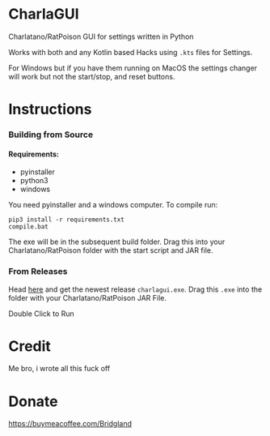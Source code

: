 # CharlaGUI
Charlatano/RatPoison GUI for settings written in Python

Works with both and any Kotlin based Hacks using `.kts` files for Settings.

For Windows but if you have them running on MacOS the settings changer will work but not the start/stop, and reset buttons.

# Instructions

### Building from Source

#### Requirements:

- pyinstaller
- python3
- windows

You need pyinstaller and a windows computer. To compile run:

```
pip3 install -r requirements.txt
compile.bat
```

The exe will be in the subsequent build folder. Drag this into your Charlatano/RatPoison folder with the start script and JAR file.

### From Releases

Head [here](https://github.com/M4cs/CharlaGUI/releases) and get the newest release `charlagui.exe`. Drag this `.exe` into the folder with your Charlatano/RatPoison JAR File.

Double Click to Run

# Credit

Me bro, i wrote all this fuck off

# Donate

https://buymeacoffee.com/Bridgland
